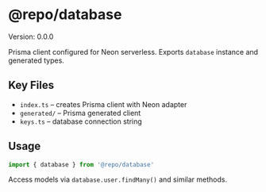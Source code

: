 # @repo/database

Version: 0.0.0

Prisma client configured for Neon serverless. Exports `database` instance and generated types.

## Key Files
- `index.ts` – creates Prisma client with Neon adapter
- `generated/` – Prisma generated client
- `keys.ts` – database connection string

## Usage
```ts
import { database } from '@repo/database'
```
Access models via `database.user.findMany()` and similar methods.
